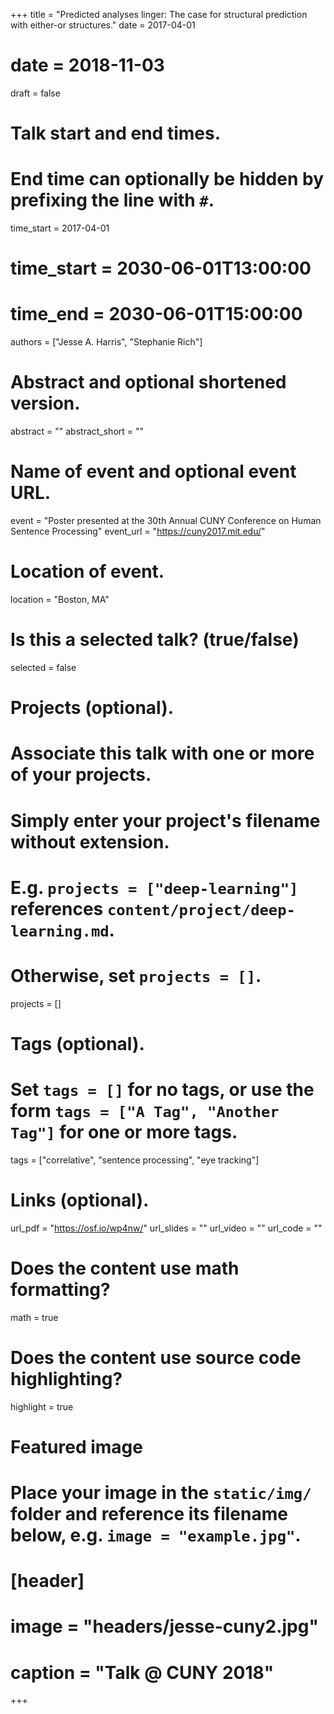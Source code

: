 +++
title = "Predicted analyses linger: The case for structural prediction with either-or structures."
date = 2017-04-01
# date = 2018-11-03
draft = false

# Talk start and end times.
#   End time can optionally be hidden by prefixing the line with `#`.
time_start = 2017-04-01
# time_start = 2030-06-01T13:00:00
# time_end = 2030-06-01T15:00:00

authors = ["Jesse A. Harris", "Stephanie Rich"]

# Abstract and optional shortened version.
abstract = ""
abstract_short = ""

# Name of event and optional event URL.
event = "Poster presented at the 30th Annual CUNY Conference on Human Sentence Processing"
event_url = "https://cuny2017.mit.edu/"

# Location of event.
location = "Boston, MA"

# Is this a selected talk? (true/false)
selected = false

# Projects (optional).
#   Associate this talk with one or more of your projects.
#   Simply enter your project's filename without extension.
#   E.g. `projects = ["deep-learning"]` references `content/project/deep-learning.md`.
#   Otherwise, set `projects = []`.
projects = []

# Tags (optional).
#   Set `tags = []` for no tags, or use the form `tags = ["A Tag", "Another Tag"]` for one or more tags.
tags = ["correlative", "sentence processing", "eye tracking"]

# Links (optional).
url_pdf = "https://osf.io/wp4nw/"
url_slides = ""
url_video = ""
url_code = ""

# Does the content use math formatting?
math = true

# Does the content use source code highlighting?
highlight = true

# Featured image
# Place your image in the `static/img/` folder and reference its filename below, e.g. `image = "example.jpg"`.
# [header]
# image = "headers/jesse-cuny2.jpg"
# caption = "Talk @ CUNY 2018"

+++
